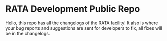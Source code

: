 # **RATA Development Public Repo**

Hello, this repo has all the changelogs of the RATA facility! It also is where your bug reports and suggestions are sent for developers to fix, all fixes will be in the changelogs.
